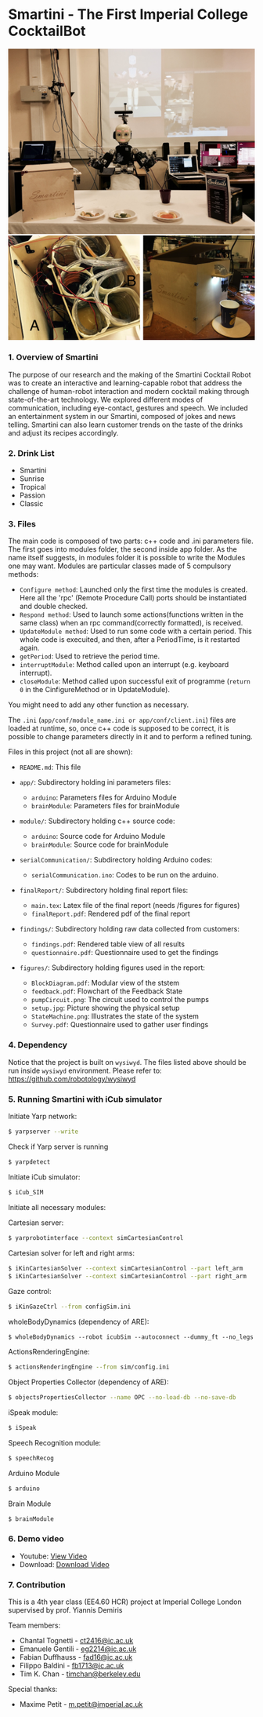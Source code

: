 # Smartini - The First Imperial College CocktailBot
![](figures/setup.jpg?raw=true)
![](figures/demo.png?raw=true)

### 1. Overview of Smartini
The purpose of our research and the making of the Smartini Cocktail Robot was to create an interactive and learning-capable robot that address the challenge of human-robot interaction and modern cocktail making through state-of-the-art technology. We explored different modes of communication, including eye-contact, gestures and speech. We included an entertainment system in our Smartini, composed of jokes and news telling. Smartini can also learn customer trends on the taste of the drinks and adjust its recipes accordingly.

### 2. Drink List
* Smartini
* Sunrise
* Tropical
* Passion
* Classic

### 3. Files

The main code is composed of two parts: c++ code and .ini parameters file. The first goes into modules folder, the second inside app folder. As the name itself suggests, in modules folder it is possible to write the Modules one may want. Modules are particular classes made of 5 compulsory methods:
* `Configure method`: Launched only the first time the modules is created. Here all the 'rpc' (Remote Procedure Call) ports should be instantiated and double checked.
* `Respond method`: Used to launch some actions(functions written in the same class) when an rpc command(correctly formatted), is received.
* `UpdateModule method`: Used  to run some code with a certain period. This whole code is execuited, and then, after a PeriodTime, is it restarted again.
* `getPeriod`: Used to retrieve the period time.
* `interruptModule`: Method called upon an interrupt (e.g. keyboard interrupt).
* `closeModule`: Method called upon successful exit of programme (`return 0` in the CinfigureMethod or in UpdateModule).


You might need to add any other function as necessary.

The `.ini` (`app/conf/module_name.ini or app/conf/client.ini`)  files are loaded at runtime, so, once c++ code is supposed to be correct, it is possible to change  parameters directly in it and to perform a refined tuning. 


Files in this project (not all are shown):

* `README.md`:          	This file

* `app/`:                 	Subdirectory holding ini parameters files:
    * `arduino`:            Parameters files for Arduino Module
    * `brainModule`:        Parameters files for brainModule

* `module/`:                Subdirectory holding c++ source code:
    * `arduino`:           	Source code for Arduino Module
    * `brainModule`:        Source code for brainModule

* `serialCommunication/`:   Subdirectory holding Arduino codes:
    * `serialCommunication.ino`:	Codes to be run on the arduino.

* `finalReport/`:           Subdirectory holding final report files:
    * `main.tex`:          	Latex file of the final report (needs /figures for figures)
	* `finalReport.pdf`:    Rendered pdf of the final report

* `findings/`:  			Subdirectory holding raw data collected from customers:
    * `findings.pdf`:		Rendered table view of all results
    * `questionnaire.pdf`:	Questionnaire used to get the findings

* `figures/`:  				Subdirectory holding figures used in the report:
    * `BlockDiagram.pdf`:	Modular view of the ststem
    * `feedback.pdf`:		Flowchart of the Feedback State
    * `pumpCircuit.png`:	The circuit used to control the pumps
    * `setup.jpg`:			Picture showing the physical setup
    * `StateMachine.png`:	Illustrates the state of the system
    * `Survey.pdf`:			Questionnaire used to gather user findings


### 4. Dependency
Notice that the project is built on `wysiwyd`. The files listed above should be run inside `wysiwyd` environment.
Please refer to: https://github.com/robotology/wysiwyd

### 5. Running Smartini with iCub simulator

Initiate Yarp network:

```sh
$ yarpserver --write
```

Check if Yarp server is running
```sh
$ yarpdetect
```

Initiate iCub simulator:
```sh
$ iCub_SIM
```

Initiate all necessary modules:

Cartesian server:
```sh
$ yarprobotinterface --context simCartesianControl
```

Cartesian solver for left and right arms:
```sh
$ iKinCartesianSolver --context simCartesianControl --part left_arm
$ iKinCartesianSolver --context simCartesianControl --part right_arm
```

Gaze control:
```sh
$ iKinGazeCtrl --from configSim.ini
```

wholeBodyDynamics (dependency of ARE):
```
$ wholeBodyDynamics --robot icubSim --autoconnect --dummy_ft --no_legs
```

ActionsRenderingEngine:
```sh
$ actionsRenderingEngine --from sim/config.ini
```

Object Properties Collector (dependency of ARE):
```sh
$ objectsPropertiesCollector --name OPC --no-load-db --no-save-db
```

iSpeak module:
```sh
$ iSpeak
```

Speech Recognition module:
```sh
$ speechRecog
```

Arduino Module
```sh
$ arduino
```

Brain Module
```sh
$ brainModule
```

### 6. Demo video
* Youtube: [View Video]
* Download: [Download Video]

### 7. Contribution
This is a 4th year class (EE4.60 HCR) project at Imperial College London supervised by prof. Yiannis Demiris

Team members:
* Chantal Tognetti - ct2416@ic.ac.uk
* Emanuele Gentili - eg2214@ic.ac.uk
* Fabian Duffhauss - fad16@ic.ac.uk
* Filippo Baldini - fb1713@ic.ac.uk
* Tim K. Chan - timchan@berkeley.edu

Special thanks:
* Maxime Petit - m.petit@imperial.ac.uk

[View Video]: <https://youtu.be/k7Cp1eb-CAM>
[Download Video]: <https://drive.google.com/open?id=0BzXoKHuf6nEuUG9vV1BDRzg3eXM>
